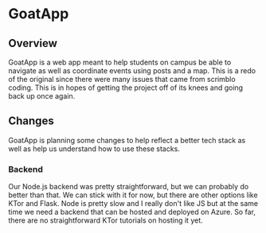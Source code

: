 # GoatApp
## Overview
GoatApp is a web app meant to help students on campus be able to navigate as well as coordinate events using posts and a map.
This is a redo of the original since there were many issues that came from scrimblo coding. This is in hopes of 
getting the project off of its knees and going back up once again.

## Changes
GoatApp is planning some changes to help reflect a better tech stack as well as help us understand how to use these stacks.
### Backend
Our Node.js backend was pretty straightforward, but we can probably do better than that. We can stick with it for now, but
there are other options like KTor and Flask. Node is pretty slow and I really don't like JS but at the same time we 
need a backend that can be hosted and deployed on Azure. So far, there are no straightforward KTor tutorials on hosting 
it yet.
